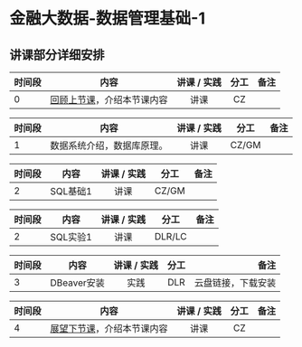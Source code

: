 # 金融大数据-数据管理基础-1

## 讲课部分详细安排

|  时间段   |  内容    |   讲课 / 实践   |  分工  |    备注   |
| :---     |   :----:    |   :----:    |    :----:    |       ---: |
|    0     | [回顾上节课](4-FBD.md)，介绍本节课内容     |  讲课    |     CZ     |         |


|  时间段   |  内容    |   讲课 / 实践   |  分工  |    备注   |
| :---     |   :----:    |   :----:    |    :----:    |       ---: |
|   1     |  数据系统介绍，数据库原理。   |    讲课     |     CZ/GM      |          |


|  时间段   |  内容    |   讲课 / 实践   |  分工  |    备注   |
| :---     |   :----:    |   :----:    |    :----:    |       ---: |
|   2     |  SQL基础1   |    讲课     |     CZ/GM      |          |


|  时间段   |  内容    |   讲课 / 实践   |  分工  |    备注   |
| :---     |   :----:    |   :----:    |    :----:    |       ---: |
|   2     |  SQL实验1   |    讲课     |     DLR/LC      |          |


|  时间段  | 内容        | 讲课 / 实践 | 分工 | 备注               |
| :---    |   :----:    |   :----:    |    :----:    |       ---: |
|   3    | DBeaver安装 |      实践       | DLR  | 云盘链接，下载安装 |


|时间段   |  内容    | 讲课 / 实践     |  分工  |备注       |
| :---    |   :----:    |   :----:    |    :----:    |       ---: |
|   4      | [展望下节课](7-FBD.md)，介绍本节课内容     |  讲课    |     CZ     |         |
